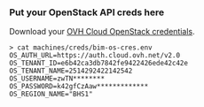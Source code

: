 ### Put your OpenStack API creds here

Download your [OVH Cloud OpenStack credentials](https://horizon.cloud.ovh.net/project/access_and_security/api_access/openrc/).

    > cat machines/creds/bim-os-cres.env
    OS_AUTH_URL=https://auth.cloud.ovh.net/v2.0
    OS_TENANT_ID=e6b42ca3db7842fe9422426ede42c42e
    OS_TENANT_NAME=2514292422142542
    OS_USERNAME=zwTN********
    OS_PASSWORD=k42gfCzAaw*************
    OS_REGION_NAME="BHS1"
